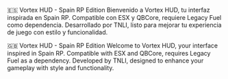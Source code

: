 🇪🇸 Vortex HUD - Spain RP Edition
Bienvenido a Vortex HUD, tu interfaz inspirada en Spain RP.
Compatible con ESX y QBCore, requiere Legacy Fuel como dependencia.
Desarrollado por TNLI, listo para mejorar tu experiencia de juego con estilo y funcionalidad.

🇬🇧 Vortex HUD - Spain RP Edition
Welcome to Vortex HUD, your interface inspired in Spain RP.
Compatible with ESX and QBCore, requires Legacy Fuel as a dependency.
Developed by TNLI, designed to enhance your gameplay with style and functionality.
